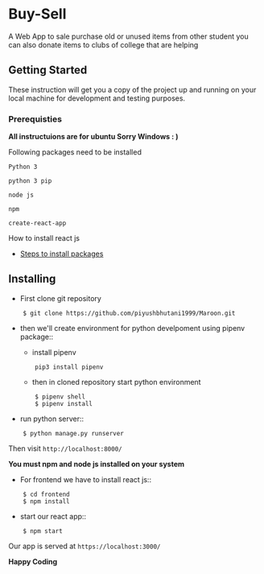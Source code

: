 # Buy-Sell

A Web App to sale purchase old or unused items from other student
you can also donate items to clubs of college that are helping

## Getting Started

These instruction will get you a copy of the project up and running on your local machine for development and testing purposes.

### Prerequisties

**All instructuions are for ubuntu Sorry Windows : )**

Following packages need to be installed

```
Python 3

python 3 pip 

node js

npm

create-react-app
```

How to install react js

* [Steps to install packages](https://www.techomoro.com/how-to-install-and-setup-a-react-app-on-ubuntu-18-04-1)

## Installing

* First clone git repository

```
    $ git clone https://github.com/piyushbhutani1999/Maroon.git
```

* then we'll create environment for python develpoment using pipenv package::
  * install pipenv 
  ```
      pip3 install pipenv 
  ```
  
  * then in cloned repository start python environment
  ```
      $ pipenv shell
      $ pipenv install
  ```

* run python server::
```
    $ python manage.py runserver
```
Then visit `http://localhost:8000/`

**You must npm and node js installed on your system**
* For frontend we have to install react js::
```
    $ cd frontend
    $ npm install
```    
* start our react app::
```
    $ npm start
```    
Our app is served at `https://localhost:3000/`
      
**Happy Coding**


